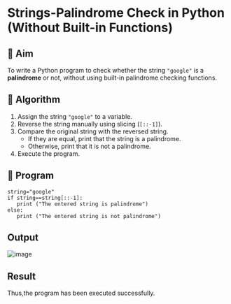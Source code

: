 # Strings-Palindrome Check in Python (Without Built-in Functions)

## 🎯 Aim
To write a Python program to check whether the string `"google"` is a **palindrome** or not, without using built-in palindrome checking functions.

## 🧠 Algorithm
1. Assign the string `"google"` to a variable.
2. Reverse the string manually using slicing (`[::-1]`).
3. Compare the original string with the reversed string.
   - If they are equal, print that the string is a palindrome.
   - Otherwise, print that it is not a palindrome.
4. Execute the program.

## 🧾 Program
```
string="google"
if string==string[::-1]:
   print ("The entered string is palindrome") 
else:
   print ("The entered string is not palindrome")
```

## Output
![image](https://github.com/user-attachments/assets/19d2fc62-af1e-416b-bb1a-632152b94bf8)

## Result
Thus,the program has been executed successfully.

